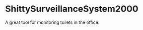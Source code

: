 ShittySurveillanceSystem2000
============================

A great tool for monitoring toilets in the office.
